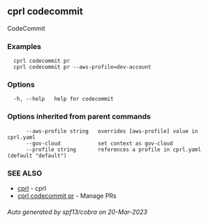 ## cprl codecommit

CodeCommit

### Examples

```
  cprl codecommit pr
  cprl codecommit pr --aws-profile=dev-account
```

### Options

```
  -h, --help   help for codecommit
```

### Options inherited from parent commands

```
      --aws-profile string   overrides [aws-profile] value in cprl.yaml
      --gov-cloud            set context as gov-cloud
      --profile string       references a profile in cprl.yaml (default "default")
```

### SEE ALSO

* [cprl](cprl.md)	 - cprl
* [cprl codecommit pr](cprl_codecommit_pr.md)	 - Manage PRs

###### Auto generated by spf13/cobra on 20-Mar-2023
